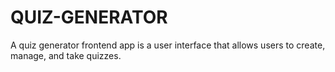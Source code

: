 # QUIZ-GENERATOR
A quiz generator frontend app is a user interface that allows users to create, manage, and take quizzes.

